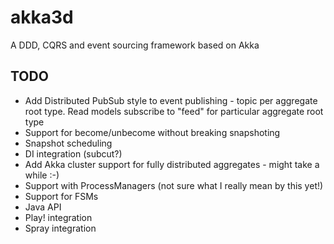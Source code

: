akka3d
======

A DDD, CQRS and event sourcing framework based on Akka

TODO
----

* Add Distributed PubSub style to event publishing - topic per aggregate root type. Read models subscribe to "feed" for particular aggregate root type
* Support for become/unbecome without breaking snapshoting
* Snapshot scheduling
* DI integration (subcut?)
* Add Akka cluster support for fully distributed aggregates - might take a while :-)
* Support with ProcessManagers (not sure what I really mean by this yet!)
* Support for FSMs
* Java API
* Play! integration
* Spray integration
